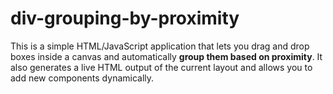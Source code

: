 # div-grouping-by-proximity
This is a simple HTML/JavaScript application that lets you drag and drop boxes inside a canvas and automatically **group them based on proximity**.   It also generates a live HTML output of the current layout and allows you to add new components dynamically.
